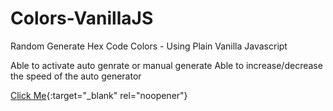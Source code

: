 # Colors-VanillaJS

Random Generate Hex Code Colors - Using Plain Vanilla Javascript

Able to activate auto genrate or manual generate
Able to increase/decrease the speed of the auto generator

[Click Me](https://variabl3x.github.io/Colors-VanillaJS/color.html "Colors-VanillaJS"){:target="_blank" rel="noopener"}
